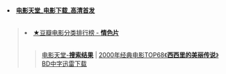 <li><strong><a href="https://www.dy2018.com/">电影天堂_电影下载_高清首发</a></strong></li><br>
<blockquote>
<li><a href="https://movie.douban.com/typerank?type_name=%E6%83%85%E8%89%B2&type=6&interval_id=100:90&action=">★豆瓣电影分类排行榜 - <strong>情色片</strong></a></li><br>
 <blockquote>
   <a href="https://www.dy2018.com/e/search/result/?searchid=624519">电影天堂-<strong>搜索结果</strong></a> | <a href="https://www.dy2018.com/i/20070710/3799.html">2000年经典电影TOP68《<strong>西西里的美丽传说</strong>》BD中字迅雷下载</a><br>
  </blockquote>
</blockquote>
